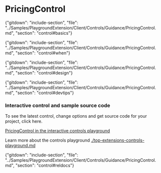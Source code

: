﻿# PricingControl

{"gitdown": "include-section", "file": "../Samples/PlaygroundExtension/Client/Controls/Guidance/PricingControl.md", "section": "control#basics"}

<!-- TODO get an IMAGE to embed here -->

<!-- TODO get an SAMPLE CODE to embed here -->

{"gitdown": "include-section", "file": "../Samples/PlaygroundExtension/Client/Controls/Guidance/PricingControl.md", "section": "control#when"}

{"gitdown": "include-section", "file": "../Samples/PlaygroundExtension/Client/Controls/Guidance/PricingControl.md", "section": "control#design"}

{"gitdown": "include-section", "file": "../Samples/PlaygroundExtension/Client/Controls/Guidance/PricingControl.md", "section": "control#devtips"}

### Interactive control and sample source code
To see the latest control, change options and get source code for your project, click here.

<a href="https://ms.portal.azure.com/?Microsoft_Azure_Playground=true#blade/Microsoft_Azure_Playground/ControlsIndexBlade/PricingControl_create_Playground" target="_blank">PricingControl in the interactive controls playground</a>

Learn more about the controls playground [./top-extensions-controls-playground.md](./top-extensions-controls-playground.md)

{"gitdown": "include-section", "file": "../Samples/PlaygroundExtension/Client/Controls/Guidance/PricingControl.md", "section": "control#reldocs"}
